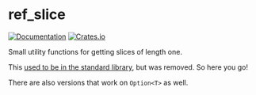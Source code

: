 # ref\_slice

[![Documentation](https://docs.rs/ref_slice/badge.svg)](https://docs.rs/ref_slice)
[![Crates.io](https://img.shields.io/crates/v/ref_slice.svg)](https://crates.io/crates/ref_slice)

Small utility functions for getting slices of length one.

This [used to be in the standard library][ref], but was removed. So here you go!

There are also versions that work on `Option<T>` as well.

[ref]: https://github.com/rust-lang/rust/issues/27774#issuecomment-150058618
